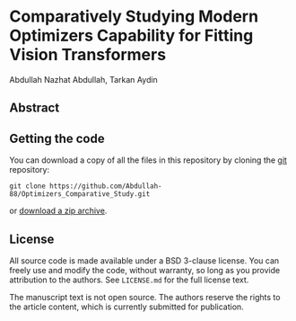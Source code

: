 # Comparatively Studying Modern Optimizers Capability for Fitting Vision Transformers

Abdullah Nazhat Abdullah, 
Tarkan Aydin

## Abstract


## Getting the code

You can download a copy of all the files in this repository by cloning the
[git](https://git-scm.com/) repository:

    git clone https://github.com/Abdullah-88/Optimizers_Comparative_Study.git

or [download a zip archive](https://github.com/Abdullah-88/Optimizers_Comparative_Study/archive/master.zip).


## License

All source code is made available under a BSD 3-clause license. You can freely
use and modify the code, without warranty, so long as you provide attribution
to the authors. See `LICENSE.md` for the full license text.

The manuscript text is not open source. The authors reserve the rights to the
article content, which is currently submitted for publication.
